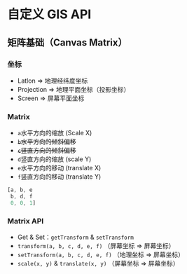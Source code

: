 # 自定义 GIS API

## 矩阵基础（Canvas Matrix）

### 坐标

- Latlon => 地理经纬度坐标
- Projection => 地理平面坐标（投影坐标）
- Screen => 屏幕平面坐标

### Matrix

- `a`水平方向的缩放 (Scale X)
- <s>`b`水平方向的倾斜偏移</s>
- <s>`c`竖直方向的倾斜偏移</s>
- `d`竖直方向的缩放 (scale Y)
- `e`水平方向的移动 (translate X)
- `f`竖直方向的移动 (translate Y)

```js
[a, b, e
 b, d, f
 0, 0, 1]
```

### Matrix API

- Get & Set：`getTransform` & `setTransform`
- `transform(a, b, c, d, e, f)` （屏幕坐标 => 屏幕坐标）
- `setTransform(a, b, c, d, e, f)` （地理坐标 => 屏幕坐标）
- `scale(x, y)` & `translate(x, y)` （屏幕坐标 => 屏幕坐标）